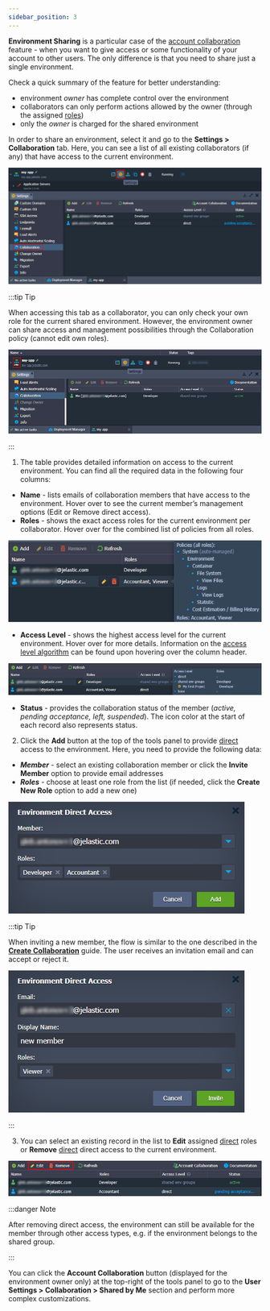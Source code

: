 ```yaml
---
sidebar_position: 3
---
```


**Environment Sharing** is a particular case of the [account collaboration](https://cloudmydc.com/) feature - when you want to give access or some functionality of your account to other users. The only difference is that you need to share just a single environment.

Check a quick summary of the feature for better understanding:

- environment _owner_ has complete control over the environment
- collaborators can only perform actions allowed by the owner (through the assigned [roles](https://cloudmydc.com/))
- only the _owner_ is charged for the shared environment

In order to share an environment, select it and go to the **Settings > Collaboration** tab. Here, you can see a list of all existing collaborators (if any) that have access to the current environment.

<div style={{
    display:'flex',
    justifyContent: 'center',
    margin: '0 0 1rem 0'
}}>

![Locale Dropdown](./img/ShareEnvironment1/01-environment-collaboration-settings.png)

</div>

:::tip Tip

When accessing this tab as a collaborator, you can only check your own role for the current shared environment. However, the environment owner can share access and management possibilities through the Collaboration policy (cannot edit own roles).

<div style={{
    display:'flex',
    justifyContent: 'center',
    margin: '0 0 1rem 0'
}}>

![Locale Dropdown](./img/ShareEnvironment1/02-shared-environment-collaboration-settings.png)

</div>

:::

1. The table provides detailed information on access to the current environment. You can find all the required data in the following four columns:

- **Name** - lists emails of collaboration members that have access to the environment. Hover over to see the current member’s management options (Edit or Remove direct access).
- **Roles** - shows the exact access roles for the current environment per collaborator. Hover over for the combined list of policies from all roles.

<div style={{
    display:'flex',
    justifyContent: 'center',
    margin: '0 0 1rem 0'
}}>

![Locale Dropdown](./img/ShareEnvironment1/03-policies-for-all-roles.png)

</div>

- **Access Level** - shows the highest access level for the current environment. Hover over for more details. Information on the [access level algorithm](https://cloudmydc.com/) can be found upon hovering over the column header.

<div style={{
    display:'flex',
    justifyContent: 'center',
    margin: '0 0 1rem 0'
}}>

![Locale Dropdown](./img/ShareEnvironment1/04-collaboration-access-level.png)

</div>

- **Status** - provides the collaboration status of the member (_active, pending acceptance, left, suspended_). The icon color at the start of each record also represents status.

2. Click the **Add** button at the top of the tools panel to provide <u>direct</u> access to the environment. Here, you need to provide the following data:

- **_Member_** - select an existing collaboration member or click the **Invite Member** option to provide email addresses
- **_Roles_** - choose at least one role from the list (if needed, click the **Create New Role** option to add a new one)

<div style={{
    display:'flex',
    justifyContent: 'center',
    margin: '0 0 1rem 0'
}}>

![Locale Dropdown](./img/ShareEnvironment1/05-environment-direct-access-dialog.png)

</div>

:::tip Tip

When inviting a new member, the flow is similar to the one described in the **[Create Collaboration](https://cloudmydc.com/)** guide. The user receives an invitation email and can accept or reject it.

<div style={{
    display:'flex',
    justifyContent: 'center',
    margin: '0 0 1rem 0'
}}>

![Locale Dropdown](./img/ShareEnvironment1/06-direct-access-for-new-user.png)

</div>

:::

3. You can select an existing record in the list to **Edit** assigned <u>direct</u> roles or **Remove** <u>direct</u> direct access to the current environment.

<div style={{
    display:'flex',
    justifyContent: 'center',
    margin: '0 0 1rem 0'
}}>

![Locale Dropdown](./img/ShareEnvironment1/07-manage-direct-access.png)

</div>

:::danger Note

After removing direct access, the environment can still be available for the member through other access types, e.g. if the environment belongs to the shared group.

:::

You can click the **Account Collaboration** button (displayed for the environment owner only) at the top-right of the tools panel to go to the **User Settings > Collaboration > Shared by Me** section and perform more complex customizations.
